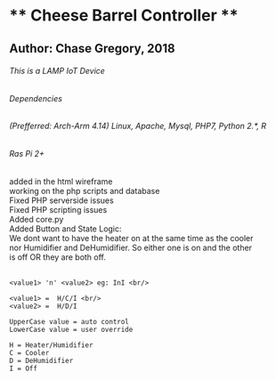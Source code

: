 
# ** Cheese Barrel Controller **
## Author: Chase Gregory, 2018
###### This is a LAMP IoT Device
###### Dependencies
######  	(Prefferred: Arch-Arm 4.14) Linux, Apache, Mysql, PHP7, Python 2.*, R
######  	Ras Pi 2+
 
added in the html wireframe <br/>
working on the php scripts and database <br/>
Fixed PHP serverside issues <br/>
Fixed PHP scripting issues <br/>
Added core.py <br/>
Added Button and State Logic: <br/>
	We dont want to have the heater on at the same time as the cooler <br/>
	nor Humidifier and DeHumidifier. So either one is on and the other <br/> 
	is off OR they are both off. <br/> <br/>

	<value1> 'n' <value2> eg: InI <br/>
	
	<value1> =  H/C/I <br/>
	<value2> =  H/D/I

	UpperCase value = auto control
	LowerCase value = user override
	
	H = Heater/Humidifier
	C = Cooler
	D = DeHumidifier
	I = Off

